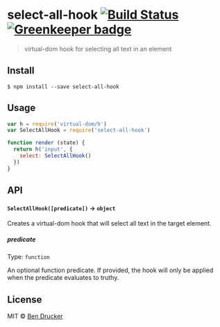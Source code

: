 # select-all-hook [![Build Status](https://travis-ci.org/bendrucker/select-all-hook.svg?branch=master)](https://travis-ci.org/bendrucker/select-all-hook) [![Greenkeeper badge](https://badges.greenkeeper.io/bendrucker/select-all-hook.svg)](https://greenkeeper.io/)

> virtual-dom hook for selecting all text in an element


## Install

```
$ npm install --save select-all-hook
```


## Usage

```js
var h = require('virtual-dom/h')
var SelectAllHook = require('select-all-hook')

function render (state) {
  return h('input', {
    select: SelectAllHook()
  })
}
```

## API

#### `SelectAllHook([predicate])` -> `object`

Creates a virtual-dom hook that will select all text in the target element.

##### predicate

Type: `function`

An optional function predicate. If provided, the hook will only be applied when the predicate evaluates to truthy.


## License

MIT © [Ben Drucker](http://bendrucker.me)
